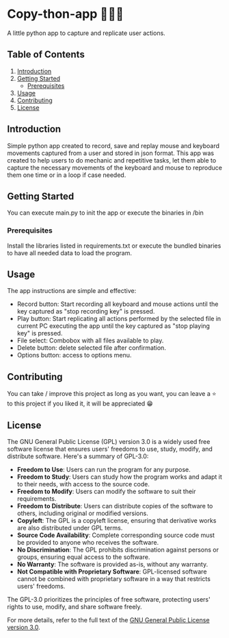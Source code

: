 # Copy-thon-app 🐍📝🔁

A little python app to capture and replicate user actions.

## Table of Contents

1. [Introduction](#introduction)
2. [Getting Started](#getting-started)
    - [Prerequisites](#prerequisites)
3. [Usage](#usage)
4. [Contributing](#contributing)
5. [License](#license)

## Introduction

Simple python app created to record, save and replay mouse and keyboard movements captured from a user and stored in json format. This app was created to help users to do mechanic and repetitive tasks, let them able to  capture the necessary movements of the keyboard and mouse to reproduce them one time or in a loop if case needed.

## Getting Started

You can execute main.py to init the app or execute the binaries in /bin

### Prerequisites

Install the libraries listed in requirements.txt or execute the bundled binaries to have all needed data to load the program.

## Usage

The app instructions are simple and effective:

- Record button: Start recording all keyboard and mouse actions until the key captured as "stop recording key" is pressed.
- Play button: Start replicating all actions performed by the selected file in current PC executing the app until the key captured as "stop playing key" is pressed.
- File select: Combobox with all files available to play.
- Delete button: delete selected file after confirmation.
- Options button: access to options menu.

## Contributing

You can take / improve this project as long as you want, you can leave a ⭐ to this project if you liked it, it will be appreciated 😁

## License

The GNU General Public License (GPL) version 3.0 is a widely used free software license that ensures users' freedoms to use, study, modify, and distribute software. Here's a summary of GPL-3.0:

- **Freedom to Use**: Users can run the program for any purpose.
- **Freedom to Study**: Users can study how the program works and adapt it to their needs, with access to the source code.
- **Freedom to Modify**: Users can modify the software to suit their requirements.
- **Freedom to Distribute**: Users can distribute copies of the software to others, including original or modified versions.
- **Copyleft**: The GPL is a copyleft license, ensuring that derivative works are also distributed under GPL terms.
- **Source Code Availability**: Complete corresponding source code must be provided to anyone who receives the software.
- **No Discrimination**: The GPL prohibits discrimination against persons or groups, ensuring equal access to the software.
- **No Warranty**: The software is provided as-is, without any warranty.
- **Not Compatible with Proprietary Software**: GPL-licensed software cannot be combined with proprietary software in a way that restricts users' freedoms.

The GPL-3.0 prioritizes the principles of free software, protecting users' rights to use, modify, and share software freely.

For more details, refer to the full text of the [GNU General Public License version 3.0](https://www.gnu.org/licenses/gpl-3.0.html).

